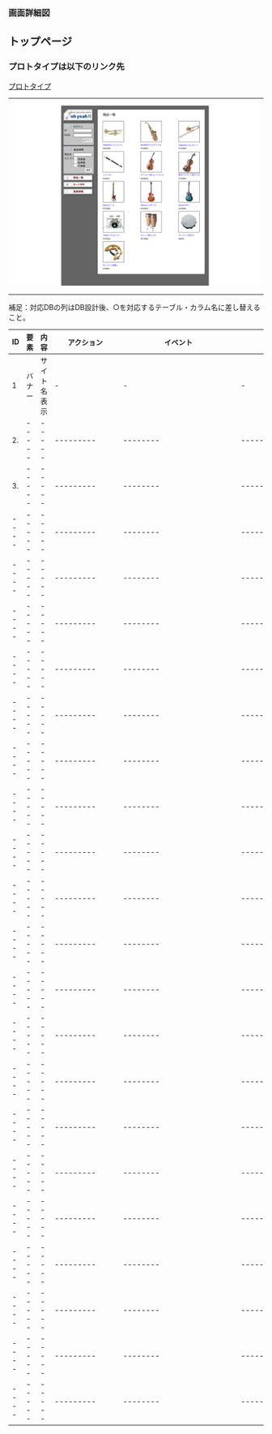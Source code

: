 ### 画面詳細図
## トップページ
### プロトタイプは以下のリンク先
[プロトタイプ](https://www.figma.com/file/pGXnXrKF6Coz5Tdb1IQtg1/Untitled?node-id=21%3A5)
*****
<img src="../img/toppage.png" width="500">

*****
補足：対応DBの列はDB設計後、○を対応するテーブル・カラム名に差し替えること。

| ID | 要素 | 内容 | アクション | イベント | 対応DB |
|----|-----|-----|---------|--------|-------|
|1   |バナー|サイト名表示|-　　　　　　　　|-　　　　　　　　　　　　　　　|-　　　　　　　　　　　　|
|2.  |-----|-----|---------|--------|-------|
|3.  |-----|-----|---------|--------|-------|
|----|-----|-----|---------|--------|-------|
|----|-----|-----|---------|--------|-------|
|----|-----|-----|---------|--------|-------|
|----|-----|-----|---------|--------|-------|
|----|-----|-----|---------|--------|-------|
|----|-----|-----|---------|--------|-------|
|----|-----|-----|---------|--------|-------|
|----|-----|-----|---------|--------|-------|
|----|-----|-----|---------|--------|-------|
|----|-----|-----|---------|--------|-------|
|----|-----|-----|---------|--------|-------|
|----|-----|-----|---------|--------|-------|
|----|-----|-----|---------|--------|-------|
|----|-----|-----|---------|--------|-------|
|----|-----|-----|---------|--------|-------|
|----|-----|-----|---------|--------|-------|
|----|-----|-----|---------|--------|-------|
|----|-----|-----|---------|--------|-------|
|----|-----|-----|---------|--------|-------|
|----|-----|-----|---------|--------|-------|
